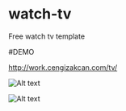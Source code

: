 # watch-tv
Free watch tv template


#DEMO 

http://work.cengizakcan.com/tv/



![Alt text](https://mir-s3-cdn-cf.behance.net/project_modules/1400/e5d78a56446769.59af0cdc0c67f.jpg "Screen")

![Alt text](https://mir-s3-cdn-cf.behance.net/project_modules/max_1200/863e5856446769.59af0d09870fa.jpg "Screen")
